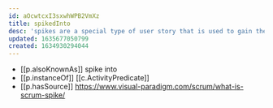```yaml
---
id: aOcwtcxI3sxwhWPB2VmXz
title: spikedInto
desc: 'spikes are a special type of user story that is used to gain the knowledge necessary to reduce the risk of a technical approach, better understand a requirement, or increase the reliability of a story estimate'
updated: 1635677050799
created: 1634930294044
---
```


- [[p.alsoKnownAs]] spike into
- [[p.instanceOf]] [[c.ActivityPredicate]]
- [[p.hasSource]] https://www.visual-paradigm.com/scrum/what-is-scrum-spike/